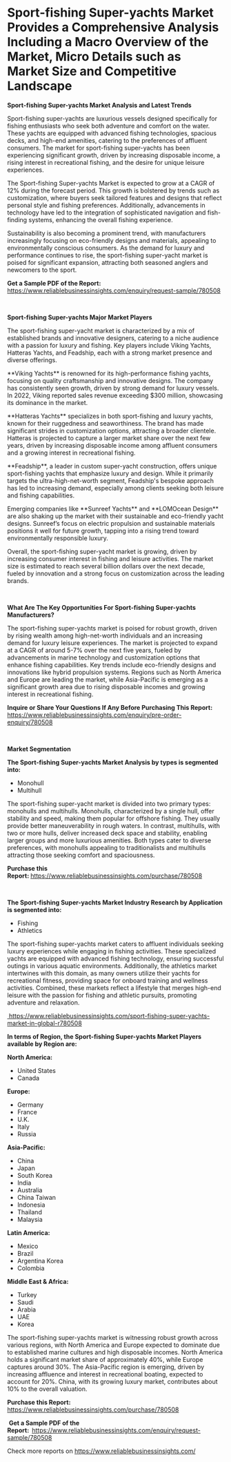 <p><h1>Sport-fishing Super-yachts Market Provides a Comprehensive Analysis Including a Macro Overview of the Market, Micro Details such as Market Size and Competitive Landscape</h1></p><p><strong>Sport-fishing Super-yachts Market Analysis and Latest Trends</strong></p>
<p><p>Sport-fishing super-yachts are luxurious vessels designed specifically for fishing enthusiasts who seek both adventure and comfort on the water. These yachts are equipped with advanced fishing technologies, spacious decks, and high-end amenities, catering to the preferences of affluent consumers. The market for sport-fishing super-yachts has been experiencing significant growth, driven by increasing disposable income, a rising interest in recreational fishing, and the desire for unique leisure experiences.</p><p>The Sport-fishing Super-yachts Market is expected to grow at a CAGR of 12% during the forecast period. This growth is bolstered by trends such as customization, where buyers seek tailored features and designs that reflect personal style and fishing preferences. Additionally, advancements in technology have led to the integration of sophisticated navigation and fish-finding systems, enhancing the overall fishing experience.</p><p>Sustainability is also becoming a prominent trend, with manufacturers increasingly focusing on eco-friendly designs and materials, appealing to environmentally conscious consumers. As the demand for luxury and performance continues to rise, the sport-fishing super-yacht market is poised for significant expansion, attracting both seasoned anglers and newcomers to the sport.</p></p>
<p><strong>Get a Sample PDF of the Report:&nbsp;</strong> <a href="https://www.reliablebusinessinsights.com/enquiry/request-sample/780508?utm_campaign=2789&utm_medium=2&utm_source=Github&utm_content=ia&utm_term=26032025&utm_id=sport-fishing-super-yachts">https://www.reliablebusinessinsights.com/enquiry/request-sample/780508</a></p>
<p>&nbsp;</p>
<p><strong>Sport-fishing Super-yachts Major Market Players</strong></p>
<p><p>The sport-fishing super-yacht market is characterized by a mix of established brands and innovative designers, catering to a niche audience with a passion for luxury and fishing. Key players include Viking Yachts, Hatteras Yachts, and Feadship, each with a strong market presence and diverse offerings.</p><p>**Viking Yachts** is renowned for its high-performance fishing yachts, focusing on quality craftsmanship and innovative designs. The company has consistently seen growth, driven by strong demand for luxury vessels. In 2022, Viking reported sales revenue exceeding $300 million, showcasing its dominance in the market.</p><p>**Hatteras Yachts** specializes in both sport-fishing and luxury yachts, known for their ruggedness and seaworthiness. The brand has made significant strides in customization options, attracting a broader clientele. Hatteras is projected to capture a larger market share over the next few years, driven by increasing disposable income among affluent consumers and a growing interest in recreational fishing.</p><p>**Feadship**, a leader in custom super-yacht construction, offers unique sport-fishing yachts that emphasize luxury and design. While it primarily targets the ultra-high-net-worth segment, Feadship's bespoke approach has led to increasing demand, especially among clients seeking both leisure and fishing capabilities. </p><p>Emerging companies like **Sunreef Yachts** and **LOMOcean Design** are also shaking up the market with their sustainable and eco-friendly yacht designs. Sunreef’s focus on electric propulsion and sustainable materials positions it well for future growth, tapping into a rising trend toward environmentally responsible luxury.</p><p>Overall, the sport-fishing super-yacht market is growing, driven by increasing consumer interest in fishing and leisure activities. The market size is estimated to reach several billion dollars over the next decade, fueled by innovation and a strong focus on customization across the leading brands.</p></p>
<p>&nbsp;</p>
<p><strong>What Are The Key Opportunities For Sport-fishing Super-yachts Manufacturers?</strong></p>
<p><p>The sport-fishing super-yachts market is poised for robust growth, driven by rising wealth among high-net-worth individuals and an increasing demand for luxury leisure experiences. The market is projected to expand at a CAGR of around 5-7% over the next five years, fueled by advancements in marine technology and customization options that enhance fishing capabilities. Key trends include eco-friendly designs and innovations like hybrid propulsion systems. Regions such as North America and Europe are leading the market, while Asia-Pacific is emerging as a significant growth area due to rising disposable incomes and growing interest in recreational fishing.</p></p>
<p><strong>Inquire or Share Your Questions If Any Before Purchasing This Report:</strong> <a href="https://www.reliablebusinessinsights.com/enquiry/pre-order-enquiry/780508?utm_campaign=2789&utm_medium=2&utm_source=Github&utm_content=ia&utm_term=26032025&utm_id=sport-fishing-super-yachts">https://www.reliablebusinessinsights.com/enquiry/pre-order-enquiry/780508</a></p>
<p>&nbsp;</p>
<p><strong>Market Segmentation</strong></p>
<p><strong>The Sport-fishing Super-yachts Market Analysis by types is segmented into:</strong></p>
<p><ul><li>Monohull</li><li>Multihull</li></ul></p>
<p><p>The sport-fishing super-yacht market is divided into two primary types: monohulls and multihulls. Monohulls, characterized by a single hull, offer stability and speed, making them popular for offshore fishing. They usually provide better maneuverability in rough waters. In contrast, multihulls, with two or more hulls, deliver increased deck space and stability, enabling larger groups and more luxurious amenities. Both types cater to diverse preferences, with monohulls appealing to traditionalists and multihulls attracting those seeking comfort and spaciousness.</p></p>
<p><strong>Purchase this Report:&nbsp;</strong><a href="https://www.reliablebusinessinsights.com/purchase/780508?utm_campaign=2789&utm_medium=2&utm_source=Github&utm_content=ia&utm_term=26032025&utm_id=sport-fishing-super-yachts">https://www.reliablebusinessinsights.com/purchase/780508</a></p>
<p>&nbsp;</p>
<p><strong>The Sport-fishing Super-yachts Market Industry Research by Application is segmented into:</strong></p>
<p><ul><li>Fishing</li><li>Athletics</li></ul></p>
<p><p>The sport-fishing super-yachts market caters to affluent individuals seeking luxury experiences while engaging in fishing activities. These specialized yachts are equipped with advanced fishing technology, ensuring successful outings in various aquatic environments. Additionally, the athletics market intertwines with this domain, as many owners utilize their yachts for recreational fitness, providing space for onboard training and wellness activities. Combined, these markets reflect a lifestyle that merges high-end leisure with the passion for fishing and athletic pursuits, promoting adventure and relaxation.</p></p>
<p><a href="https://www.reliablebusinessinsights.com/sport-fishing-super-yachts-market-in-global-r780508?utm_campaign=2789&utm_medium=2&utm_source=Github&utm_content=ia&utm_term=26032025&utm_id=sport-fishing-super-yachts">&nbsp;https://www.reliablebusinessinsights.com/sport-fishing-super-yachts-market-in-global-r780508</a></p>
<p><strong>In terms of Region, the Sport-fishing Super-yachts Market Players available by Region are:</strong></p>
<p>
    <p> <strong> North America: </strong>
        <ul>
            <li>United States</li>
            <li>Canada</li>
        </ul>
        </p> 
    <p> <strong> Europe: </strong>
        <ul>
            <li>Germany</li>
            <li>France</li>
            <li>U.K.</li>
            <li>Italy</li>
            <li>Russia</li>
        </ul>
        </p> 
    <p> <strong> Asia-Pacific: </strong>
        <ul>
            <li>China</li>
            <li>Japan</li>
            <li>South Korea</li>
            <li>India</li>
            <li>Australia</li>
            <li>China Taiwan</li>
            <li>Indonesia</li>
            <li>Thailand</li>
            <li>Malaysia</li>
        </ul>
        </p> 
    <p> <strong> Latin America: </strong>
        <ul>
            <li>Mexico</li>
            <li>Brazil</li>
            <li>Argentina Korea</li>
            <li>Colombia</li>
        </ul>
        </p> 
    <p> <strong> Middle East & Africa: </strong>
        <ul>
            <li>Turkey</li>
            <li>Saudi</li>
            <li>Arabia</li>
            <li>UAE</li>
            <li>Korea</li>
        </ul>
    </p>
    </p>
<p><p>The sport-fishing super-yachts market is witnessing robust growth across various regions, with North America and Europe expected to dominate due to established marine cultures and high disposable incomes. North America holds a significant market share of approximately 40%, while Europe captures around 30%. The Asia-Pacific region is emerging, driven by increasing affluence and interest in recreational boating, expected to account for 20%. China, with its growing luxury market, contributes about 10% to the overall valuation.</p></p>
<p><strong>Purchase this Report: </strong><a href="https://www.reliablebusinessinsights.com/purchase/780508?utm_campaign=2789&utm_medium=2&utm_source=Github&utm_content=ia&utm_term=26032025&utm_id=sport-fishing-super-yachts">https://www.reliablebusinessinsights.com/purchase/780508</a></p>
<p>&nbsp;<strong>Get a Sample PDF of the Report:&nbsp;&nbsp;</strong><a href="https://www.reliablebusinessinsights.com/enquiry/request-sample/780508?utm_campaign=2789&utm_medium=2&utm_source=Github&utm_content=ia&utm_term=26032025&utm_id=sport-fishing-super-yachts">https://www.reliablebusinessinsights.com/enquiry/request-sample/780508</a></p>
<p><strong></strong></p>
<p>Check more reports on <a href="https://www.reliablebusinessinsights.com/?utm_campaign=2789&utm_medium=2&utm_source=Github&utm_content=ia&utm_term=26032025&utm_id=sport-fishing-super-yachts">https://www.reliablebusinessinsights.com/</a></p>